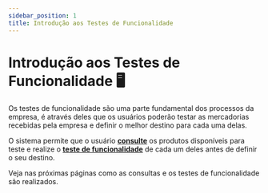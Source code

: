 ```yaml
---
sidebar_position: 1
title: Introdução aos Testes de Funcionalidade
---
```


# Introdução aos Testes de Funcionalidade :desktop_computer:

Os testes de funcionalidade são uma parte fundamental dos processos da empresa, é através deles que os usuários poderão testar as mercadorias recebidas pela empresa e definir o melhor destino para cada uma delas.

O sistema permite que o usuário **[consulte](./list.md)** os produtos disponíveis para teste e realize o **[teste de funcionalidade](./test.md)** de cada um deles antes de definir o seu destino.

Veja nas próximas páginas como as consultas e os testes de funcionalidade são realizados.
